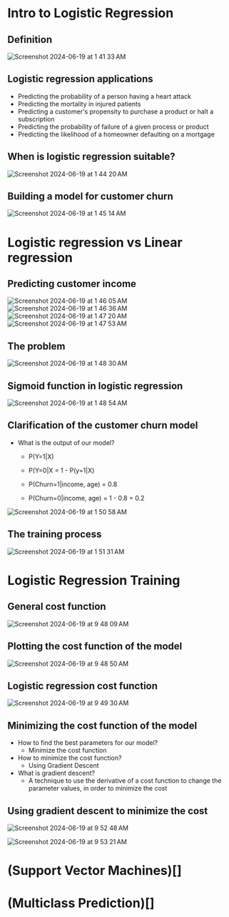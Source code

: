 # Intro to Logistic Regression

## Definition
![Screenshot 2024-06-19 at 1 41 33 AM](https://github.com/imjustha/IBM_DataScienceProfessional_Certificate/assets/76855473/57c8783a-e12c-4893-9b28-13616c23c771)

## Logistic regression applications
- Predicting the probability of a person having a heart attack
- Predicting the mortality in injured patients
- Predicting a customer's propensity to purchase a product or halt a subscription
- Predicting the probability of failure of a given process or product
- Predicting the likelihood of a homeowner defaulting on a mortgage

## When is logistic regression suitable?

![Screenshot 2024-06-19 at 1 44 20 AM](https://github.com/imjustha/IBM_DataScienceProfessional_Certificate/assets/76855473/aaefd266-58e8-4880-bd89-ae3bf4cad2cb)

## Building a model for customer churn

![Screenshot 2024-06-19 at 1 45 14 AM](https://github.com/imjustha/IBM_DataScienceProfessional_Certificate/assets/76855473/22ef721f-f1de-4a67-8f52-26f0fa1e5bda)

# Logistic regression vs Linear regression

## Predicting customer income

![Screenshot 2024-06-19 at 1 46 05 AM](https://github.com/imjustha/IBM_DataScienceProfessional_Certificate/assets/76855473/c62fc3fc-aebe-4ecf-ab1a-4c7745e332bb)
![Screenshot 2024-06-19 at 1 46 36 AM](https://github.com/imjustha/IBM_DataScienceProfessional_Certificate/assets/76855473/64507780-b2ed-4df0-a9f3-1b5877be9ef1)
![Screenshot 2024-06-19 at 1 47 20 AM](https://github.com/imjustha/IBM_DataScienceProfessional_Certificate/assets/76855473/dd323372-94cb-45aa-b16d-a474ea170008)
![Screenshot 2024-06-19 at 1 47 53 AM](https://github.com/imjustha/IBM_DataScienceProfessional_Certificate/assets/76855473/d53a6990-32de-4ede-997d-1347ba0ca2a2)

## The problem

![Screenshot 2024-06-19 at 1 48 30 AM](https://github.com/imjustha/IBM_DataScienceProfessional_Certificate/assets/76855473/024b7663-64fa-4ab5-9627-228d989b5164)

## Sigmoid function in logistic regression

![Screenshot 2024-06-19 at 1 48 54 AM](https://github.com/imjustha/IBM_DataScienceProfessional_Certificate/assets/76855473/1cbffc27-bf28-4aab-aee6-67a62f18fdfe)

## Clarification of the customer churn model
- What is the output of our model?
  - P(Y=1|X)
  - P(Y=0|X = 1 - P(y=1|X)
 
  - P(Churn=1|income, age) = 0.8
  - P(Churn=0|income, age) = 1 - 0.8 = 0.2
    
![Screenshot 2024-06-19 at 1 50 58 AM](https://github.com/imjustha/IBM_DataScienceProfessional_Certificate/assets/76855473/a641e1a0-aa9f-4bc7-8f4d-9cb7d8922982)

## The training process

![Screenshot 2024-06-19 at 1 51 31 AM](https://github.com/imjustha/IBM_DataScienceProfessional_Certificate/assets/76855473/72b86dc6-cfb4-474b-87f9-8b4505c573c6)

# Logistic Regression Training

## General cost function

![Screenshot 2024-06-19 at 9 48 09 AM](https://github.com/imjustha/IBM_DataScienceProfessional_Certificate/assets/76855473/b0eeae23-03bb-46c1-8fbc-a4ec05a35604)

## Plotting the cost function of the model

![Screenshot 2024-06-19 at 9 48 50 AM](https://github.com/imjustha/IBM_DataScienceProfessional_Certificate/assets/76855473/af92bc87-d979-4c78-b0b5-fbbc23ef21b7)

## Logistic regression cost function

![Screenshot 2024-06-19 at 9 49 30 AM](https://github.com/imjustha/IBM_DataScienceProfessional_Certificate/assets/76855473/ec5a14c3-dbec-4f32-92ae-eaf6291f40f9)

## Minimizing the cost function of the model

- How to find the best parameters for our model?
  - Minimize the cost function
- How to minimize the cost function?
  - Using Gradient Descent
- What is gradient descent?
  - A technique to use the derivative of a cost function to change the parameter values, in order to minimize the cost
 

## Using gradient descent to minimize the cost

![Screenshot 2024-06-19 at 9 52 48 AM](https://github.com/imjustha/IBM_DataScienceProfessional_Certificate/assets/76855473/d19923d4-8b6d-4e40-993f-a92211753e66)


![Screenshot 2024-06-19 at 9 53 21 AM](https://github.com/imjustha/IBM_DataScienceProfessional_Certificate/assets/76855473/57e5dc31-04bb-495c-9993-2d27d3b744fb)


# (Support Vector Machines)[]
# (Multiclass Prediction)[]
